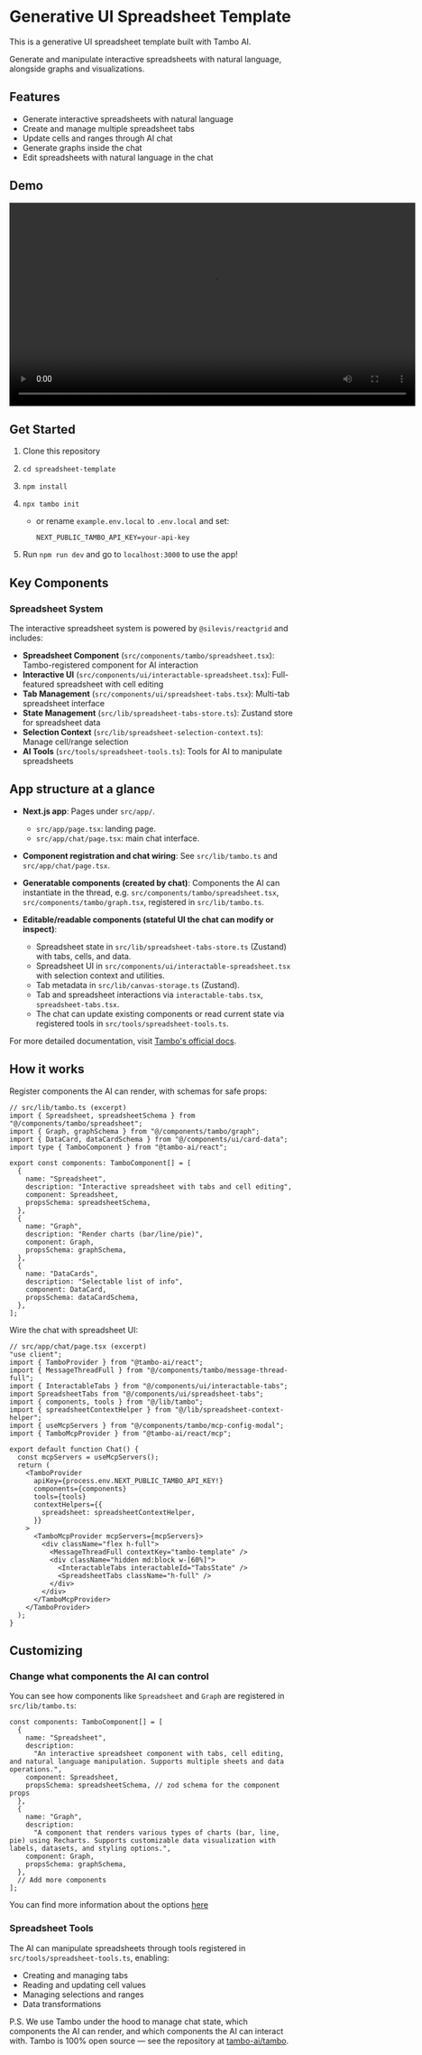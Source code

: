 # Generative UI Spreadsheet Template

This is a generative UI spreadsheet template built with Tambo AI.

Generate and manipulate interactive spreadsheets with natural language, alongside graphs and visualizations.

## Features

- Generate interactive spreadsheets with natural language
- Create and manage multiple spreadsheet tabs
- Update cells and ranges through AI chat
- Generate graphs inside the chat
- Edit spreadsheets with natural language in the chat

## Demo

<video src="./2025-08-30-tambo-analytics.mp4" controls width="720"></video>

## Get Started

1. Clone this repository

2. `cd spreadsheet-template`

3. `npm install`

4. `npx tambo init`
   - or rename `example.env.local` to `.env.local` and set:

     ```env
     NEXT_PUBLIC_TAMBO_API_KEY=your-api-key
     ```

5. Run `npm run dev` and go to `localhost:3000` to use the app!

## Key Components

### Spreadsheet System

The interactive spreadsheet system is powered by `@silevis/reactgrid` and includes:

- **Spreadsheet Component** (`src/components/tambo/spreadsheet.tsx`): Tambo-registered component for AI interaction
- **Interactive UI** (`src/components/ui/interactable-spreadsheet.tsx`): Full-featured spreadsheet with cell editing
- **Tab Management** (`src/components/ui/spreadsheet-tabs.tsx`): Multi-tab spreadsheet interface
- **State Management** (`src/lib/spreadsheet-tabs-store.ts`): Zustand store for spreadsheet data
- **Selection Context** (`src/lib/spreadsheet-selection-context.ts`): Manage cell/range selection
- **AI Tools** (`src/tools/spreadsheet-tools.ts`): Tools for AI to manipulate spreadsheets

## App structure at a glance

- **Next.js app**: Pages under `src/app/`.
  - `src/app/page.tsx`: landing page.
  - `src/app/chat/page.tsx`: main chat interface.

- **Component registration and chat wiring**: See `src/lib/tambo.ts` and `src/app/chat/page.tsx`.

- **Generatable components (created by chat)**: Components the AI can instantiate in the thread, e.g. `src/components/tambo/spreadsheet.tsx`, `src/components/tambo/graph.tsx`, registered in `src/lib/tambo.ts`.

- **Editable/readable components (stateful UI the chat can modify or inspect)**:
  - Spreadsheet state in `src/lib/spreadsheet-tabs-store.ts` (Zustand) with tabs, cells, and data.
  - Spreadsheet UI in `src/components/ui/interactable-spreadsheet.tsx` with selection context and utilities.
  - Tab metadata in `src/lib/canvas-storage.ts` (Zustand).
  - Tab and spreadsheet interactions via `interactable-tabs.tsx`, `spreadsheet-tabs.tsx`.
  - The chat can update existing components or read current state via registered tools in `src/tools/spreadsheet-tools.ts`.

For more detailed documentation, visit [Tambo's official docs](https://tambo.co/docs).

## How it works

Register components the AI can render, with schemas for safe props:

```tsx
// src/lib/tambo.ts (excerpt)
import { Spreadsheet, spreadsheetSchema } from "@/components/tambo/spreadsheet";
import { Graph, graphSchema } from "@/components/tambo/graph";
import { DataCard, dataCardSchema } from "@/components/ui/card-data";
import type { TamboComponent } from "@tambo-ai/react";

export const components: TamboComponent[] = [
  {
    name: "Spreadsheet",
    description: "Interactive spreadsheet with tabs and cell editing",
    component: Spreadsheet,
    propsSchema: spreadsheetSchema,
  },
  {
    name: "Graph",
    description: "Render charts (bar/line/pie)",
    component: Graph,
    propsSchema: graphSchema,
  },
  {
    name: "DataCards",
    description: "Selectable list of info",
    component: DataCard,
    propsSchema: dataCardSchema,
  },
];
```

Wire the chat with spreadsheet UI:

```tsx
// src/app/chat/page.tsx (excerpt)
"use client";
import { TamboProvider } from "@tambo-ai/react";
import { MessageThreadFull } from "@/components/tambo/message-thread-full";
import { InteractableTabs } from "@/components/ui/interactable-tabs";
import SpreadsheetTabs from "@/components/ui/spreadsheet-tabs";
import { components, tools } from "@/lib/tambo";
import { spreadsheetContextHelper } from "@/lib/spreadsheet-context-helper";
import { useMcpServers } from "@/components/tambo/mcp-config-modal";
import { TamboMcpProvider } from "@tambo-ai/react/mcp";

export default function Chat() {
  const mcpServers = useMcpServers();
  return (
    <TamboProvider
      apiKey={process.env.NEXT_PUBLIC_TAMBO_API_KEY!}
      components={components}
      tools={tools}
      contextHelpers={{
        spreadsheet: spreadsheetContextHelper,
      }}
    >
      <TamboMcpProvider mcpServers={mcpServers}>
        <div className="flex h-full">
          <MessageThreadFull contextKey="tambo-template" />
          <div className="hidden md:block w-[60%]">
            <InteractableTabs interactableId="TabsState" />
            <SpreadsheetTabs className="h-full" />
          </div>
        </div>
      </TamboMcpProvider>
    </TamboProvider>
  );
}
```

## Customizing

### Change what components the AI can control

You can see how components like `Spreadsheet` and `Graph` are registered in `src/lib/tambo.ts`:

```tsx
const components: TamboComponent[] = [
  {
    name: "Spreadsheet",
    description:
      "An interactive spreadsheet component with tabs, cell editing, and natural language manipulation. Supports multiple sheets and data operations.",
    component: Spreadsheet,
    propsSchema: spreadsheetSchema, // zod schema for the component props
  },
  {
    name: "Graph",
    description:
      "A component that renders various types of charts (bar, line, pie) using Recharts. Supports customizable data visualization with labels, datasets, and styling options.",
    component: Graph,
    propsSchema: graphSchema,
  },
  // Add more components
];
```

You can find more information about the options [here](https://tambo.co/docs/concepts/registering-components)

### Spreadsheet Tools

The AI can manipulate spreadsheets through tools registered in `src/tools/spreadsheet-tools.ts`, enabling:
- Creating and managing tabs
- Reading and updating cell values
- Managing selections and ranges
- Data transformations

P.S. We use Tambo under the hood to manage chat state, which components the AI can render, and which components the AI can interact with. Tambo is 100% open source — see the repository at [tambo-ai/tambo](https://github.com/tambo-ai/tambo).

